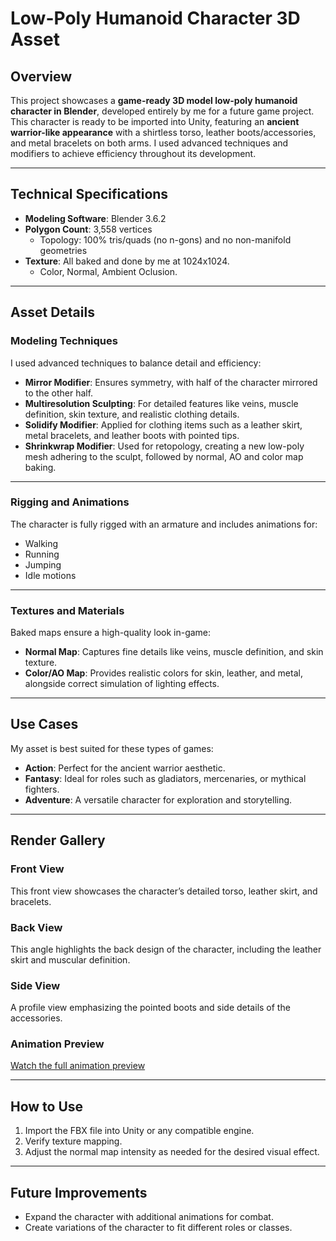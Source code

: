 # Low-Poly Humanoid Character 3D Asset

## Overview

This project showcases a **game-ready 3D model low-poly humanoid character in Blender**, developed entirely by me for a future game project.  
This character is ready to be imported into Unity, featuring an **ancient warrior-like appearance** with a shirtless torso, leather boots/accessories, and metal bracelets on both arms. I used advanced techniques and modifiers to achieve efficiency throughout its development.

---

## Technical Specifications

- **Modeling Software**: Blender 3.6.2
- **Polygon Count**: 3,558 vertices
  - Topology: 100% tris/quads (no n-gons) and no non-manifold geometries
- **Texture**: All baked and done by me at 1024x1024.
  - Color, Normal, Ambient Oclusion.

---

## Asset Details

### Modeling Techniques

I used advanced techniques to balance detail and efficiency:

- **Mirror Modifier**: Ensures symmetry, with half of the character mirrored to the other half.  
- **Multiresolution Sculpting**: For detailed features like veins, muscle definition, skin texture, and realistic clothing details.  
- **Solidify Modifier**: Applied for clothing items such as a leather skirt, metal bracelets, and leather boots with pointed tips.  
- **Shrinkwrap Modifier**: Used for retopology, creating a new low-poly mesh adhering to the sculpt, followed by normal, AO and color map baking.

---

### Rigging and Animations

The character is fully rigged with an armature and includes animations for:  

- Walking  
- Running  
- Jumping  
- Idle motions  

---

### Textures and Materials

Baked maps ensure a high-quality look in-game:

- **Normal Map**: Captures fine details like veins, muscle definition, and skin texture.  
- **Color/AO Map**: Provides realistic colors for skin, leather, and metal, alongside correct simulation of lighting effects.

---

## Use Cases

My asset is best suited for these types of games:

- **Action**: Perfect for the ancient warrior aesthetic.  
- **Fantasy**: Ideal for roles such as gladiators, mercenaries, or mythical fighters.  
- **Adventure**: A versatile character for exploration and storytelling.

---

## Render Gallery

### Front View  
This front view showcases the character’s detailed torso, leather skirt, and bracelets.

### Back View  
This angle highlights the back design of the character, including the leather skirt and muscular definition.

### Side View  
A profile view emphasizing the pointed boots and side details of the accessories.

### Animation Preview  
[Watch the full animation preview](renders/animation.mp4)

---

## How to Use

1. Import the FBX file into Unity or any compatible engine.  
2. Verify texture mapping.  
3. Adjust the normal map intensity as needed for the desired visual effect.

---

## Future Improvements

- Expand the character with additional animations for combat.  
- Create variations of the character to fit different roles or classes.  
